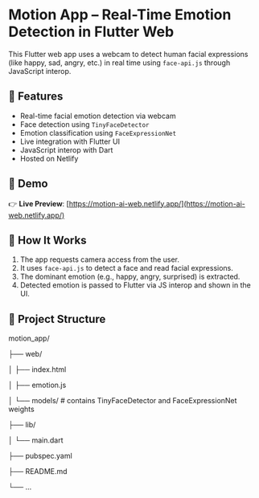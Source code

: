 # Motion App – Real-Time Emotion Detection in Flutter Web

This Flutter web app uses a webcam to detect human facial expressions (like happy, sad, angry, etc.) in real time using `face-api.js` through JavaScript interop.

## 🧠 Features

- Real-time facial emotion detection via webcam
- Face detection using `TinyFaceDetector`
- Emotion classification using `FaceExpressionNet`
- Live integration with Flutter UI
- JavaScript interop with Dart
- Hosted on Netlify

## 🚀 Demo

👉 **Live Preview**: [https://motion-ai-web.netlify.app/](https://motion-ai-web.netlify.app/)

## 📸 How It Works

1. The app requests camera access from the user.
2. It uses `face-api.js` to detect a face and read facial expressions.
3. The dominant emotion (e.g., happy, angry, surprised) is extracted.
4. Detected emotion is passed to Flutter via JS interop and shown in the UI.

## 📁 Project Structure

motion_app/

├── web/

│ ├── index.html

│ ├── emotion.js

│ └── models/ # contains TinyFaceDetector and FaceExpressionNet weights

├── lib/

│ └── main.dart

├── pubspec.yaml

├── README.md

└── ...
